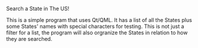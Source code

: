 Search a State in The US!

This is a simple program that uses Qt/QML.
It has a list of all the States plus some States' names with special characters for testing.
This is not just a filter for a list, the program will also orgranize the States in relation to how they are searched. 
